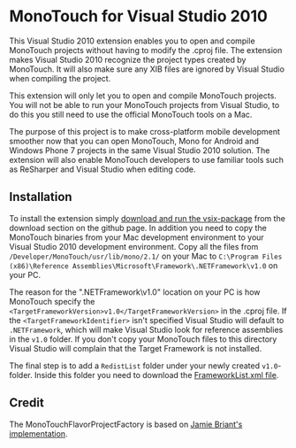 # MonoTouch for Visual Studio 2010 #
This Visual Studio 2010 extension enables you to open and compile MonoTouch projects without 
having to modify the .cproj file. The extension makes Visual Studio 2010 recognize the project 
types created by MonoTouch. It will also make sure any XIB files are ignored by Visual Studio 
when compiling the project.
 
This extension will only let you to open and compile MonoTouch projects. 
You will not be able to run your MonoTouch projects from Visual Studio, to do this you 
still need to use the official MonoTouch tools on a Mac.
 
The purpose of this project is to make cross-platform mobile development smoother now 
that you can open MonoTouch, Mono for Android and Windows Phone 7 projects in the same 
Visual Studio 2010 solution. The extension will also enable MonoTouch developers to use 
familiar tools such as ReSharper and Visual Studio when editing code.

## Installation ##
To install the extension simply [download and run the vsix-package](https://github.com/downloads/follesoe/VSMonoTouch/VSMonoTouch.vsix)
from the download  section on the github page. In addition you need to copy the MonoTouch 
binaries from your Mac development environment to your Visual Studio 2010 development environment.
Copy all the files from `/Developer/MonoTouch/usr/lib/mono/2.1/` on your Mac to 
`C:\Program Files (x86)\Reference Assemblies\Microsoft\Framework\.NETFramework\v1.0` on your PC.

The reason for the ".NETFramework\v1.0" location on your PC is how MonoTouch specify the 
`<TargetFrameworkVersion>v1.0</TargetFrameworkVersion>` in the .cproj file. 
If the `<TargetFrameworkIdentifier>` isn't specified Visual Studio will default to `.NETFramework`, 
which will make Visual Studio look for reference assemblies in the `v1.0` folder. 
If you don't copy your MonoTouch files to this directory Visual Studio will complain that the 
Target Framework is not installed.

The final step is to add a `RedistList` folder under your newly created `v1.0`-folder. 
Inside this folder you need to download the [FrameworkList.xml file](https://github.com/downloads/follesoe/VSMonoTouch/FrameworkList.xml). 

## Credit ## 
The MonoTouchFlavorProjectFactory is based on [Jamie Briant's implementation](https://github.com/jamiebriant/VsMono).